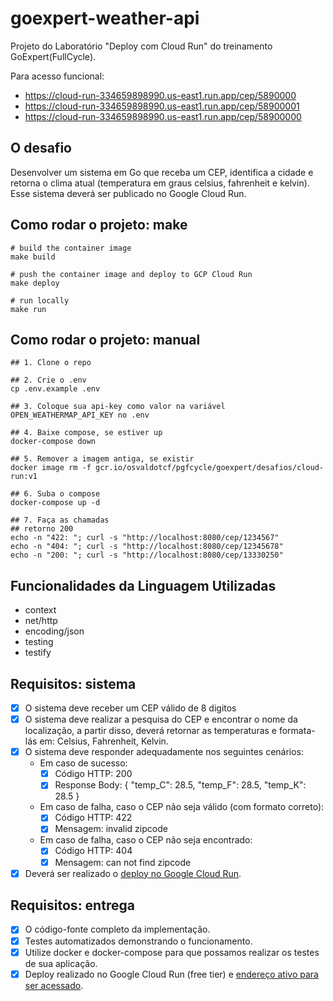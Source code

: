 # goexpert-weather-api

Projeto do Laboratório "Deploy com Cloud Run" do treinamento GoExpert(FullCycle).

Para acesso funcional: 
- https://cloud-run-334659898990.us-east1.run.app/cep/5890000
- https://cloud-run-334659898990.us-east1.run.app/cep/58900001 
- https://cloud-run-334659898990.us-east1.run.app/cep/58900000

## O desafio

Desenvolver um sistema em Go que receba um CEP, identifica a cidade e retorna o clima atual (temperatura em graus celsius, fahrenheit e kelvin). Esse sistema deverá ser publicado no Google Cloud Run.

## Como rodar o projeto: make

```shell
# build the container image
make build

# push the container image and deploy to GCP Cloud Run
make deploy

# run locally
make run
```

## Como rodar o projeto: manual

```shell
## 1. Clone o repo

## 2. Crie o .env
cp .env.example .env

## 3. Coloque sua api-key como valor na variável OPEN_WEATHERMAP_API_KEY no .env

## 4. Baixe compose, se estiver up
docker-compose down

## 5. Remover a imagem antiga, se existir
docker image rm -f gcr.io/osvaldotcf/pgfcycle/goexpert/desafios/cloud-run:v1

## 6. Suba o compose
docker-compose up -d

## 7. Faça as chamadas
## retorno 200
echo -n "422: "; curl -s "http://localhost:8080/cep/1234567"
echo -n "404: "; curl -s "http://localhost:8080/cep/12345678"
echo -n "200: "; curl -s "http://localhost:8080/cep/13330250"
```

## Funcionalidades da Linguagem Utilizadas

- context
- net/http
- encoding/json
- testing
- testify

## Requisitos: sistema

- [x] O sistema deve receber um CEP válido de 8 digitos
- [x] O sistema deve realizar a pesquisa do CEP e encontrar o nome da localização, a partir disso, deverá retornar as temperaturas e formata-lás em: Celsius, Fahrenheit, Kelvin.
- [x] O sistema deve responder adequadamente nos seguintes cenários:
  - Em caso de sucesso:
    - [x] Código HTTP: 200
    - [x] Response Body: { "temp_C": 28.5, "temp_F": 28.5, "temp_K": 28.5 }
  - Em caso de falha, caso o CEP não seja válido (com formato correto):
    - [x] Código HTTP: 422
    - [x] Mensagem: invalid zipcode
  - ​​​Em caso de falha, caso o CEP não seja encontrado:
    - [x] Código HTTP: 404
    - [x] Mensagem: can not find zipcode
- [x] Deverá ser realizado o [deploy no Google Cloud Run](https://goexpert-weather-api-llvisyuaqq-uc.a.run.app).

## Requisitos: entrega

- [x] O código-fonte completo da implementação.
- [x] Testes automatizados demonstrando o funcionamento.
- [x] Utilize docker e docker-compose para que possamos realizar os testes de sua aplicação.
- [x] Deploy realizado no Google Cloud Run (free tier) e [endereço ativo para ser acessado](https://goexpert-weather-api-llvisyuaqq-uc.a.run.app).
